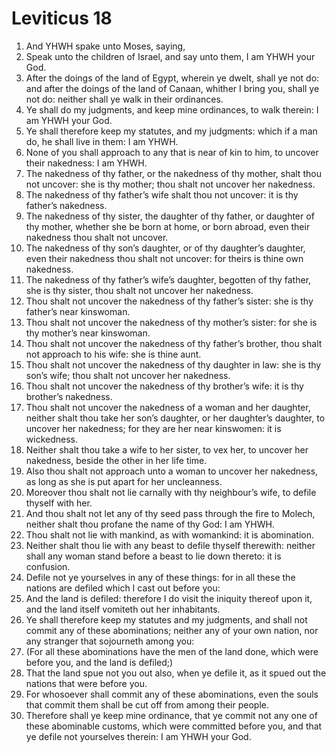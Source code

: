 ﻿# Leviticus 18
1. And YHWH spake unto Moses, saying, 
2. Speak unto the children of Israel, and say unto them, I am YHWH your God. 
3. After the doings of the land of Egypt, wherein ye dwelt, shall ye not do: and after the doings of the land of Canaan, whither I bring you, shall ye not do: neither shall ye walk in their ordinances. 
4. Ye shall do my judgments, and keep mine ordinances, to walk therein: I am YHWH your God. 
5. Ye shall therefore keep my statutes, and my judgments: which if a man do, he shall live in them: I am YHWH. 
6.  None of you shall approach to any that is near of kin to him, to uncover their nakedness: I am YHWH. 
7. The nakedness of thy father, or the nakedness of thy mother, shalt thou not uncover: she is thy mother; thou shalt not uncover her nakedness. 
8. The nakedness of thy father’s wife shalt thou not uncover: it is thy father’s nakedness. 
9. The nakedness of thy sister, the daughter of thy father, or daughter of thy mother, whether she be born at home, or born abroad, even their nakedness thou shalt not uncover. 
10. The nakedness of thy son’s daughter, or of thy daughter’s daughter, even their nakedness thou shalt not uncover: for theirs is thine own nakedness. 
11. The nakedness of thy father’s wife’s daughter, begotten of thy father, she is thy sister, thou shalt not uncover her nakedness. 
12. Thou shalt not uncover the nakedness of thy father’s sister: she is thy father’s near kinswoman. 
13. Thou shalt not uncover the nakedness of thy mother’s sister: for she is thy mother’s near kinswoman. 
14. Thou shalt not uncover the nakedness of thy father’s brother, thou shalt not approach to his wife: she is thine aunt. 
15. Thou shalt not uncover the nakedness of thy daughter in law: she is thy son’s wife; thou shalt not uncover her nakedness. 
16. Thou shalt not uncover the nakedness of thy brother’s wife: it is thy brother’s nakedness. 
17. Thou shalt not uncover the nakedness of a woman and her daughter, neither shalt thou take her son’s daughter, or her daughter’s daughter, to uncover her nakedness; for they are her near kinswomen: it is wickedness. 
18. Neither shalt thou take a wife to her sister, to vex her, to uncover her nakedness, beside the other in her life time. 
19. Also thou shalt not approach unto a woman to uncover her nakedness, as long as she is put apart for her uncleanness. 
20. Moreover thou shalt not lie carnally with thy neighbour’s wife, to defile thyself with her. 
21. And thou shalt not let any of thy seed pass through the fire to Molech, neither shalt thou profane the name of thy God: I am YHWH. 
22. Thou shalt not lie with mankind, as with womankind: it is abomination. 
23. Neither shalt thou lie with any beast to defile thyself therewith: neither shall any woman stand before a beast to lie down thereto: it is confusion. 
24. Defile not ye yourselves in any of these things: for in all these the nations are defiled which I cast out before you: 
25. And the land is defiled: therefore I do visit the iniquity thereof upon it, and the land itself vomiteth out her inhabitants. 
26. Ye shall therefore keep my statutes and my judgments, and shall not commit any of these abominations; neither any of your own nation, nor any stranger that sojourneth among you: 
27. (For all these abominations have the men of the land done, which were before you, and the land is defiled;) 
28. That the land spue not you out also, when ye defile it, as it spued out the nations that were before you. 
29. For whosoever shall commit any of these abominations, even the souls that commit them shall be cut off from among their people. 
30. Therefore shall ye keep mine ordinance, that ye commit not any one of these abominable customs, which were committed before you, and that ye defile not yourselves therein: I am YHWH your God. 
